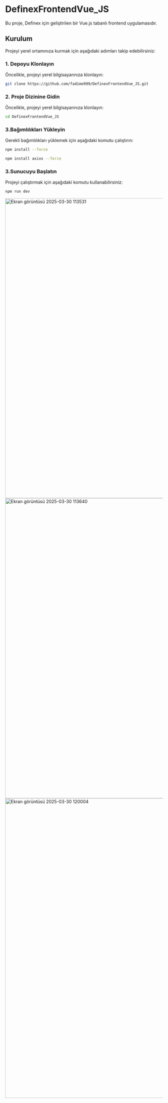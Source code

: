 # DefinexFrontendVue_JS

Bu proje, Definex için geliştirilen bir Vue.js tabanlı frontend uygulamasıdır.

## Kurulum
Projeyi yerel ortamınıza kurmak için aşağıdaki adımları takip edebilirsiniz:

### 1. Depoyu Klonlayın
Öncelikle, projeyi yerel bilgisayarınıza klonlayın:
```sh
git clone https://github.com/fadime999/DefinexFrontendVue_JS.git
```

### 2. Proje Dizinine Gidin
Öncelikle, projeyi yerel bilgisayarınıza klonlayın:
```sh
cd DefinexFrontendVue_JS

```
### 3.Bağımlılıkları Yükleyin
Gerekli bağımlılıkları yüklemek için aşağıdaki komutu çalıştırın:
```sh
npm install --force
```
```sh
npm install axios --force
```
### 3.Sunucuyu Başlatın
Projeyi çalıştırmak için aşağıdaki komutu kullanabilirsiniz:
```sh
npm run dev
```

<img width="959" alt="Ekran görüntüsü 2025-03-30 113531" src="https://github.com/user-attachments/assets/e063d0d3-4c2b-42a8-b1cf-da79deaf5606" />
<img width="960" alt="Ekran görüntüsü 2025-03-30 113640" src="https://github.com/user-attachments/assets/9004fbaf-0f81-4e6a-8cd0-3525002eb2c5" />

<img width="959" alt="Ekran görüntüsü 2025-03-30 120004" src="https://github.com/user-attachments/assets/1547fab2-2c45-447f-a567-efcc45b6a389" />



